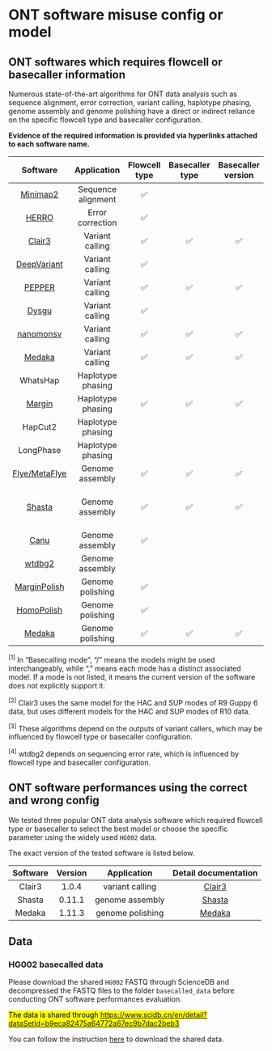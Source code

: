 # ONT software misuse config or model

## ONT softwares which requires flowcell or basecaller information
Numerous state-of-the-art algorithms for ONT data analysis such as sequence alignment, error correction, variant calling, haplotype phasing, genome assembly and genome polishing have a direct or indirect reliance on the specific flowcell type and basecaller configuration.

**Evidence of the required information is provided via hyperlinks attached to each software name.**

| Software | Application | Flowcell type | Basecaller type | Basecaller version | Basecalling mode <sup>[1]</sup> | Indirect dependence |
|:---:|:---:|:---:|:---:|:---:|:---:|:---:|
| [Minimap2](https://github.com/lh3/minimap2/releases/tag/v2.27) | Sequence alignment | :white_check_mark: |  |  |  |  |
| [HERRO](https://github.com/lbcb-sci/herro) | Error correction | :white_check_mark: |  |  |  |  |
| [Clair3](https://github.com/HKU-BAL/Clair3?tab=readme-ov-file#pre-trained-models) | Variant calling | :white_check_mark:  | :white_check_mark:  | :white_check_mark: | HAC/SUP <sup>[2]</sup> |  |
| [DeepVariant](https://github.com/google/deepvariant) | Variant calling | :white_check_mark:  |  |  |  |  |
| [PEPPER](https://github.com/kishwarshafin/pepper) | Variant calling | :white_check_mark:  | :white_check_mark:  | :white_check_mark: | SUP |  |
| [Dysgu](https://github.com/kcleal/dysgu?tab=readme-ov-file#calling-svs) | Variant calling | :white_check_mark: | | | | |
| [nanomonsv](https://github.com/friend1ws/nanomonsv#get) | Variant calling | :white_check_mark: | :white_check_mark: | :white_check_mark:  | unspecified |  |
| [Medaka](https://github.com/nanoporetech/medaka#models) | Variant calling | :white_check_mark: | :white_check_mark: | :white_check_mark: | FAST, HAC, SUP | |
| WhatsHap | Haplotype phasing | | | | | :white_check_mark: <sup>[3]</sup> |
| [Margin](https://github.com/UCSC-nanopore-cgl/margin#parameter-files) | Haplotype phasing | :white_check_mark: | :white_check_mark: | :white_check_mark:  | unspecified |  |
| HapCut2 | Haplotype phasing | | | | | :white_check_mark: <sup>[3]</sup> |
| LongPhase | Haplotype phasing | | | | | :white_check_mark: <sup>[3]</sup> |
| [Flye/MetaFlye](https://github.com/fenderglass/Flye/blob/flye/docs/USAGE.md#oxford-nanopore) | Genome assembly | :white_check_mark: | :white_check_mark: | :white_check_mark: | HAC/SUP |  |
| [Shasta](https://paoloshasta.github.io/shasta/Configurations.html) | Genome assembly | :white_check_mark: | :white_check_mark: | :white_check_mark: | HAC for Guppy4, SUP for Guppy6 | |
| [Canu](https://canu.readthedocs.io/en/latest/tutorial.html) | Genome assembly | :white_check_mark: | | | | |
| [wtdbg2](https://github.com/ruanjue/wtdbg2/blob/master/README-ori.md#for-higher-error-rate-long-sequences) | Genome assembly | | | | | :white_check_mark: <sup>[4]</sup> |
| [MarginPolish](https://github.com/UCSC-nanopore-cgl/MarginPolish) | Genome polishing | :white_check_mark: | | | | |
| [HomoPolish](https://github.com/ythuang0522/homopolish#introduction) | Genome polishing | :white_check_mark: | | | | |
| [Medaka](https://github.com/nanoporetech/medaka#models) | Genome polishing | :white_check_mark: | :white_check_mark: | :white_check_mark: | FAST, HAC, SUP | |

<sup>[1]</sup>  In “Basecalling mode”, “/” means the models might be used interchangeably, while “,” means each mode has a distinct associated model. If a mode is not listed, it means the current version of the software does not explicitly support it.

<sup>[2]</sup> Clair3 uses the same model for the HAC and SUP modes of R9 Guppy 6 data, but uses different models for the HAC and SUP modes of R10 data.

<sup>[3]</sup> These algorithms depend on the outputs of variant callers, which may be influenced by flowcell type or basecaller configuration.

<sup>[4]</sup> wtdbg2 depends on sequencing error rate, which is influenced by flowcell type and basecaller configuration.


## ONT software performances using the correct and wrong config
We tested three popular ONT data analysis software which required flowcell type or basecaller to select the best model or choose the specific parameter using the widely used `HG002` data. 

The exact version of the tested software is listed below.

| Software | Version | Application | Detail documentation |
|:---:|:---:|:---:|:---:|
| Clair3 | 1.0.4 | variant calling | [Clair3](./clair3/scripts/README.md) |
| Shasta | 0.11.1 | genome assembly | [Shasta](./shasta/scripts/README.md) |
| Medaka | 1.11.3 | genome polishing | [Medaka](./medaka/scripts/README.md) |

## Data
### HG002 basecalled data
Please download the shared `HG002` FASTQ through ScienceDB and decompressed the FASTQ files to the folder `basecalled_data` before conducting ONT software performances evaluation.

<mark> The data is shared through <https://www.scidb.cn/en/detail?dataSetId=b9eca82475a64772a67ec9b7dac2beb3> </mark>

You can follow the instruction [here](../../ScienceDB/README.md) to download the shared data.
